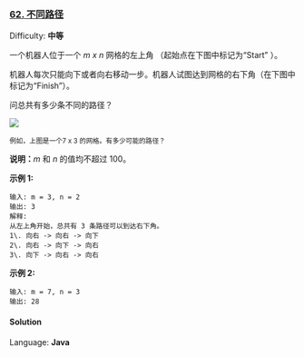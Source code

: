 ### [62\. 不同路径](https://leetcode-cn.com/problems/unique-paths/)

Difficulty: **中等**


一个机器人位于一个 _m x n_ 网格的左上角 （起始点在下图中标记为“Start” ）。

机器人每次只能向下或者向右移动一步。机器人试图达到网格的右下角（在下图中标记为“Finish”）。

问总共有多少条不同的路径？

![](https://assets.leetcode-cn.com/aliyun-lc-upload/uploads/2018/10/22/robot_maze.png)

<small style="display: inline;">例如，上图是一个7 x 3 的网格。有多少可能的路径？</small>

**说明：**_m_ 和 _n_ 的值均不超过 100。

**示例 1:**

```
输入: m = 3, n = 2
输出: 3
解释:
从左上角开始，总共有 3 条路径可以到达右下角。
1\. 向右 -> 向右 -> 向下
2\. 向右 -> 向下 -> 向右
3\. 向下 -> 向右 -> 向右
```

**示例 2:**

```
输入: m = 7, n = 3
输出: 28
```


#### Solution

Language: **Java**

```java
​
```